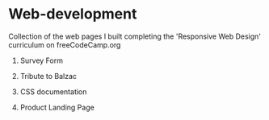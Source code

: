 # Web-development
Collection of the web pages I built completing the 'Responsive Web Design' curriculum on freeCodeCamp.org

1. Survey Form

2. Tribute to Balzac

3. CSS documentation

4. Product Landing Page
